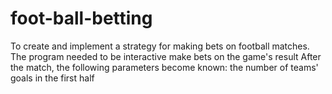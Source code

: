 # foot-ball-betting
To create and  implement a strategy for making bets on football matches. The program needed to be interactive make bets on the game's result After the match, the following parameters become known: the number of teams' goals in the first half

